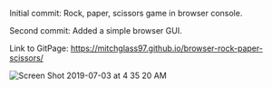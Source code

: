 Initial commit: Rock, paper, scissors game in browser console.

Second commit: Added a simple browser GUI. 

Link to GitPage: https://mitchglass97.github.io/browser-rock-paper-scissors/

![Screen Shot 2019-07-03 at 4 35 20 AM](https://user-images.githubusercontent.com/52224377/60581204-021c5f80-9d4c-11e9-9ea2-94679cd96f3e.png)
